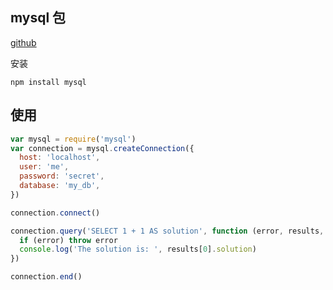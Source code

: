 ## mysql 包

[github](https://github.com/mysqljs/mysql)

安装

```
npm install mysql
```

## 使用

```js
var mysql = require('mysql')
var connection = mysql.createConnection({
  host: 'localhost',
  user: 'me',
  password: 'secret',
  database: 'my_db',
})

connection.connect()

connection.query('SELECT 1 + 1 AS solution', function (error, results, fields) {
  if (error) throw error
  console.log('The solution is: ', results[0].solution)
})

connection.end()
```
